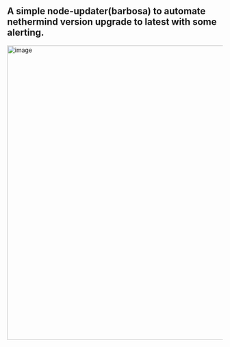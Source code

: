 ## A simple node-updater(barbosa) to automate nethermind version upgrade to latest with some alerting.

<img width="684" height="688" alt="image" src="https://github.com/user-attachments/assets/18325d4e-1f6c-4534-b559-a99411576213" />
